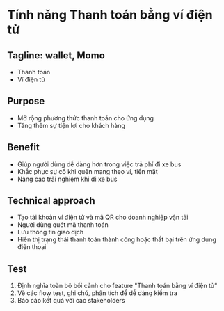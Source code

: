 # Tính năng Thanh toán bằng ví điện tử

## Tagline: wallet, Momo

- Thanh toán
- Ví điện tử

## Purpose

- Mở rộng phương thức thanh toán cho ứng dụng
- Tăng thêm sự tiện lợi cho khách hàng

## Benefit

- Giúp người dùng dễ dàng hơn trong việc trả phí đi xe bus
- Khắc phục sự cố khi quên mang theo ví, tiền mặt
- Nâng cao trải nghiệm khi đi xe bus

## Technical approach

- Tạo tài khoản ví điện tử và mã QR cho doanh nghiệp vận tải
- Người dùng quét mã thanh toán
- Lưu thông tin giao dịch
- Hiển thị trạng thái thanh toán thành công hoặc thất bại trên ứng dụng điện thoại

## Test

1. Định nghĩa toàn bộ bối cảnh cho feature "Thanh toán bằng ví điện tử"
2. Vẽ các flow test, ghi chú, phân tích để dễ dàng kiểm tra
3. Báo cáo kết quả với các stakeholders
